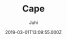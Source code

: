 ---
title: Cape
github: https://github.com/juhitrivedi/cape
demo: https://cape.netlify.app/
author: Juhi
thumbnail: themes/gatsby-cape.jpg
ssg:
  - Gatsby
cms:
  - Markdown
date: 2019-03-01T13:09:55.000Z
draft: true
publish_date: '2019-03-01T13:09:55Z'
update_date: '2020-03-05T09:06:58Z'
github_star: 24
github_fork: 10
---
